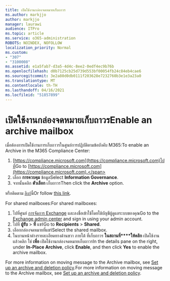 ```yaml
---
title: เปิดใช้งานกล่องจดหมายเก็บถาวร
ms.author: markjjo
author: markjjo
manager: laurawi
audience: ITPro
ms.topic: article
ms.service: o365-administration
ROBOTS: NOINDEX, NOFOLLOW
localization_priority: Normal
ms.custom:
- "307"
- "3100008"
ms.assetid: e1a5fab7-d3a5-4d4c-8ee2-0edf4ec9b76b
ms.openlocfilehash: d0b7125cb25d739d553bf00054fb24c84eb4cae6
ms.sourcegitcommit: 3e2a80d0db0111f203628e7232760b3e1e3a23a0
ms.translationtype: MT
ms.contentlocale: th-TH
ms.lasthandoff: 04/16/2021
ms.locfileid: "51857899"
---
```

# <a name="enable-an-archive-mailbox"></a><span data-ttu-id="b974a-102">เปิดใช้งานกล่องจดหมายเก็บถาวร</span><span class="sxs-lookup"><span data-stu-id="b974a-102">Enable an archive mailbox</span></span>

<span data-ttu-id="b974a-103">เมื่อต้องการเปิดใช้งานการเก็บถาวรในศูนย์การปฏิบัติตามข้อบังคับ M365:</span><span class="sxs-lookup"><span data-stu-id="b974a-103">To enable an Archive in the M365 Compliance Center:</span></span>

1. <span data-ttu-id="b974a-104">[https://compliance.microsoft.com](https://compliance.microsoft.com)ไปที่</span><span class="sxs-lookup"><span data-stu-id="b974a-104">Go to [https://compliance.microsoft.com](https://compliance.microsoft.com).</span></span>
2. <span data-ttu-id="b974a-105">เลือก **การควบคุม** ข้อมูล</span><span class="sxs-lookup"><span data-stu-id="b974a-105">Select **Information Governance**.</span></span>
3. <span data-ttu-id="b974a-106">จากนั้นคลิก **ตัวเลือก** เก็บถาวร</span><span class="sxs-lookup"><span data-stu-id="b974a-106">Then click the **Archive** option.</span></span>

<span data-ttu-id="b974a-107">หรือติดตาม [ลิงก์](https://sip.compliance.microsoft.com/informationgovernance?viewid=archive)นี้</span><span class="sxs-lookup"><span data-stu-id="b974a-107">Or follow [this link](https://sip.compliance.microsoft.com/informationgovernance?viewid=archive).</span></span>  

<span data-ttu-id="b974a-108">For shared mailboxes:</span><span class="sxs-lookup"><span data-stu-id="b974a-108">For shared mailboxes:</span></span>

1. <span data-ttu-id="b974a-109">ไปที่ศูนย์ [การจัดการ Exchange](https://outlook.office365.com/ecp) และลงชื่อเข้าใช้โดยใช้บัญชีผู้ดูแลระบบของคุณ</span><span class="sxs-lookup"><span data-stu-id="b974a-109">Go to the [Exchange admin center](https://outlook.office365.com/ecp) and sign in using your admin account.</span></span>
2. <span data-ttu-id="b974a-110">ไปที่ **ผู้รับ**  >  **ที่** แชร์</span><span class="sxs-lookup"><span data-stu-id="b974a-110">Go to **Recipients** > **Shared**.</span></span>
3. <span data-ttu-id="b974a-111">เลือกกล่องจดหมายที่แชร์</span><span class="sxs-lookup"><span data-stu-id="b974a-111">Select the shared mailbox.</span></span>
4. <span data-ttu-id="b974a-112">ในบานหน้าต่างรายละเอียดทางด้านขวา ภายใต้ ที่เก็บถาวร **ในสถานที่\*\*\*\*ให้คลิก** เปิดใช้งาน แล้วคลิก ใช่ **เพื่อ** เปิดใช้งานกล่องจดหมายเก็บถาวร</span><span class="sxs-lookup"><span data-stu-id="b974a-112">In the details pane on the right, under **In-Place Archive**, click **Enable**, and then click **Yes** to enable the archive mailbox.</span></span>

<span data-ttu-id="b974a-113">For more information on moving message to the Archive mailbox, see [Set up an archive and deletion policy](https://docs.microsoft.com//office365/securitycompliance/set-up-an-archive-and-deletion-policy-for-mailboxes).</span><span class="sxs-lookup"><span data-stu-id="b974a-113">For more information on moving message to the Archive mailbox, see [Set up an archive and deletion policy](https://docs.microsoft.com//office365/securitycompliance/set-up-an-archive-and-deletion-policy-for-mailboxes).</span></span>
